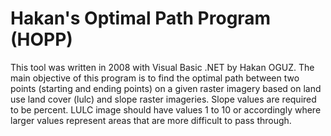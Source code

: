 # Hakan's Optimal Path Program (HOPP)
This tool was written in 2008 with Visual Basic .NET by Hakan OGUZ. The main objective of this program is to find the optimal path between two points (starting and ending points) on a given raster imagery based on land use land cover (lulc) and slope raster imageries. Slope values are required to be percent. LULC image should have values 1 to 10 or accordingly where larger values represent areas that are more difficult to pass through.
